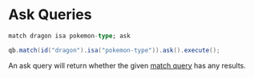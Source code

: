 # Ask Queries

```sql
match dragon isa pokemon-type; ask
```
```java
qb.match(id("dragon").isa("pokemon-type")).ask().execute();
```

An ask query will return whether the given [match query](match-query.md) has
any results.
